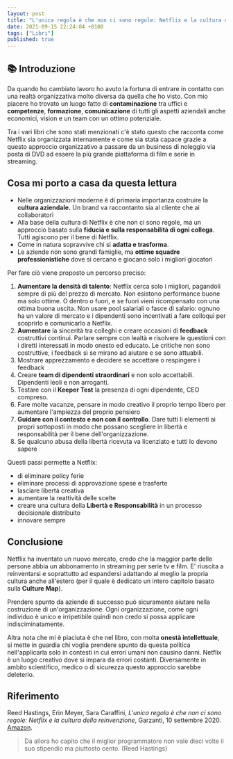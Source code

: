 ```yaml
---
layout: post
title: "L'unica regola è che non ci sono regole: Netflix e la cultura della reinvenzione (Hastings, Meyer, Caraffini)"
date: 2021-09-15 22:24:04 +0100
tags: ["Libri"]
published: true
---
```


## :books: Introduzione

Da quando ho cambiato lavoro ho avuto la fortuna di entrare in contatto con una realtà organizzativa molto diversa da quella che ho visto. Con mio piacere ho trovato un luogo fatto di **contaminazione** tra uffici e **competenze**, **formazione**, **comunicazione** di tutti gli aspetti aziendali anche economici, vision e un team con un ottimo potenziale.

Tra i vari libri che sono stati menzionati c'è stato questo che racconta come Netflix sia organizzata internamente e come sia stata capace grazie a questo approccio organizzativo a passare da un business di noleggio via posta di DVD ad essere la più grande piattaforma di film e serie in streaming.

## Cosa mi porto a casa da questa lettura

- Nelle organizzazioni moderne è di primaria importanza costruire la **cultura aziendale.** Un brand va raccontanto sia al cliente che ai collaboratori
- Alla base della cultura di Netflix è che non ci sono regole, ma un approccio basato sulla **fiducia e sulla responsabilità di ogni collega**. Tutti agiscono per il bene di Netflix.
- Come in natura sopravvive chi si **adatta e trasforma**.
- Le aziende non sono grandi famiglie, ma **ottime squadre professionistiche** dove si cercano e giocano solo i migliori giocatori

Per fare ciò viene proposto un percorso preciso:

1. **Aumentare la densità di talento**: Netflix cerca solo i migliori, pagandoli sempre di più del prezzo di mercato. Non esistono performance buone ma solo ottime. O dentro o fuori, e se fuori vieni ricompensato con una ottima buona uscita. Non usare pool salariali o fasce di salario: ognuno ha un valore di mercato e i dipendenti sono incentivati a fare colloqui per scoprirlo e comunicarlo a Netflix.
2. **Aumentare** la sincerità tra colleghi e creare occasioni di **feedback** costruttivi continui. Parlare sempre con lealtà e risolvere le questioni con i diretti interessati in modo onesto ed educato. Le critiche non sono costruttive, i feedback sì se mirano ad aiutare e se sono attuabili.
3. Mostrare apprezzamento e decidere se accettare o respingere i feedback
4. Creare **team di dipendenti straordinari** e non solo accettabili. Dipendenti leoli e non arroganti.
5. Testare con il **Keeper Test** la presenza di ogni dipendente, CEO compreso.
6. Fare molte vacanze, pensare in modo creativo il proprio tempo libero per aumentare l'ampiezza del proprio pensiero
7. **Guidare con il contesto e non con il controllo**. Dare tutti li elementi ai propri sottoposti in modo che possano scegliere in libertà e responsabilità per il bene dell'organizzazione.
8. Se qualcuno abusa della libertà ricevuta va licenziato e tutti lo devono sapere

Questi passi permette a Netflix:

- di eliminare policy ferie
- eliminare processi di approvazione spese e trasferte
- lasciare libertà creativa
- aumentare la reattività delle scelte
- creare una cultura della **Libertà e Responsabilità** in un processo decisionale distribuito
- innovare sempre

## Conclusione

Netflix ha inventato un nuovo mercato, credo che la maggior parte delle persone abbia un abbonamento in streaming per serie tv e film. E' riuscita a reinventarsi e soprattutto ad espandersi adattando al meglio la propria cultura anche all'estero (per il quale è dedicato un intero capitolo basato sulla **Culture Map**).

Prendere spunto da aziende di successo può sicuramente aiutare nella costruzione di un'organizzazione. Ogni organizzazione, come ogni individuo è unico e irripetibile quindi non credo si possa applicare indisciminatamente.

Altra nota che mi è piaciuta è che nel libro, con molta **onestà intellettuale**, si mette in guardia chi voglia prendere spunto da questa politica nell'applicarla solo in contesti in cui errori umani non causino danni. Netflix è un luogo creativo dove si impara da errori costanti. Diversamente in ambito scientifico, medico o di sicurezza questo approccio sarebbe deleterio.

## Riferimento

Reed Hastings, Erin Meyer, Sara Caraffini, _L'unica regola è che non ci sono regole: Netflix e la cultura della reinvenzione_, Garzanti, 10 settembre 2020. [Amazon](https://www.amazon.it/Lunica-regole-Netflix-cultura-reinvenzione/dp/8811607418/ref=sr_1_1?__mk_it_IT=%C3%85M%C3%85%C5%BD%C3%95%C3%91&crid=2MCBV7OHY7T14&dchild=1&keywords=l+unica+regola+%C3%A8+che+non+ci+sono+regole&qid=1628177861&sprefix=unica+re%2Caps%2C216&sr=8-1).

> Da allora ho capito che il miglior programmatore non vale dieci volte il suo stipendio ma piuttosto cento. (Reed Hastings)
